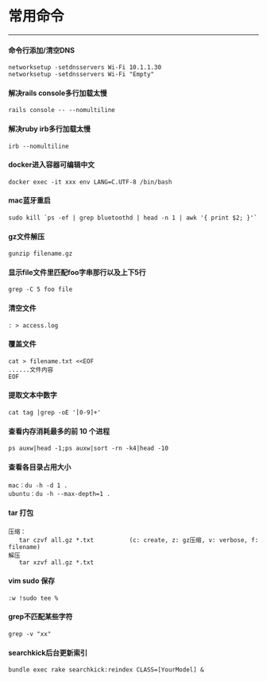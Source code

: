 # 常用命令
---

#### 命令行添加/清空DNS
```
networksetup -setdnsservers Wi-Fi 10.1.1.30
networksetup -setdnsservers Wi-Fi "Empty"
```

#### 解决rails console多行加载太慢
```
rails console -- --nomultiline
```

#### 解决ruby irb多行加载太慢
```
irb --nomultiline
```

#### docker进入容器可编辑中文
```
docker exec -it xxx env LANG=C.UTF-8 /bin/bash
```

#### mac蓝牙重启
```
sudo kill `ps -ef | grep bluetoothd | head -n 1 | awk '{ print $2; }'`
```

#### gz文件解压
```
gunzip filename.gz
```

#### 显示file文件里匹配foo字串那行以及上下5行
```
grep -C 5 foo file
```

#### 清空文件
```
: > access.log
```

#### 覆盖文件
```
cat > filename.txt <<EOF
......文件内容
EOF
```

#### 提取文本中数字
```
cat tag |grep -oE '[0-9]+'
```

#### 查看内存消耗最多的前 10 个进程
```
ps auxw|head -1;ps auxw|sort -rn -k4|head -10  
```

#### 查看各目录占用大小
```
mac：du -h -d 1 .
ubuntu：du -h --max-depth=1 .
```

#### tar 打包
```
压缩：
   tar czvf all.gz *.txt          (c: create, z: gz压缩, v: verbose, f: filename)
解压
   tar xzvf all.gz *.txt
```

#### vim sudo 保存
```
:w !sudo tee %

```
#### grep不匹配某些字符
```
grep -v "xx"
```

#### searchkick后台更新索引
```
bundle exec rake searchkick:reindex CLASS=[YourModel] &
```
